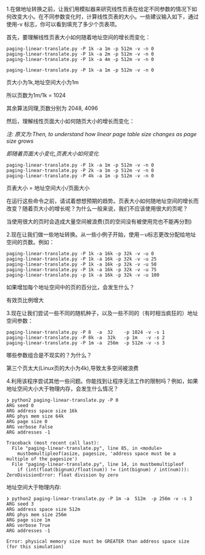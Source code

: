 1.在做地址转换之前，让我们用模拟器来研究线性页表在给定不同参数的情况下如何改变大小。在不同参数变化时，计算线性页表的大小。一些建议输入如下，通过使用-v 标志，你可以看到填充了多少个页表项。

首先，要理解线性页表大小如何随着地址空间的增长而变化：

```
paging-linear-translate.py -P 1k -a 1m -p 512m -v -n 0
paging-linear-translate.py -P 1k -a 2m -p 512m -v -n 0
paging-linear-translate.py -P 1k -a 4m -p 512m -v -n 0
```

```
paging-linear-translate.py -P 1k -a 1m -p 512m -v -n 0
```
页大小为1k,地址空间大小为1m

所以页数为1m/1k = 1024

其余算法同理,页数分别为 2048, 4096


然后，理解线性页面大小如何随页大小的增长而变化：

*注: 原文为:Then, to understand how linear page table size changes as page size grows*

*即随着页面大小变化,页表大小如何变化*

```
paging-linear-translate.py -P 1k -a 1m -p 512m -v -n 0
paging-linear-translate.py -P 2k -a 1m -p 512m -v -n 0
paging-linear-translate.py -P 4k -a 1m -p 512m -v -n 0
```

页表大小 = 地址空间大小/页面大小


在运行这些命令之前，请试着想想预期的趋势。页表大小如何随地址空间的增长而改变？随着页大小的增长呢？为什么一般来说，我们不应该使用很大的页呢？

当使用很大的页时会造成大量空间被浪费(页的空间没有被使用完也不能再分割)

2.现在让我们做一些地址转换。从一些小例子开始，使用－u标志更改分配给地址空间的页数。例如：

```
paging-linear-translate.py -P 1k -a 16k -p 32k -v -u 0
paging-linear-translate.py -P 1k -a 16k -p 32k -v -u 25
paging-linear-translate.py -P 1k -a 16k -p 32k -v -u 50
paging-linear-translate.py -P 1k -a 16k -p 32k -v -u 75
paging-linear-translate.py -p 1k -a 16k -p 32k -v -u 100
```


如果增加每个地址空间中的页的百分比，会发生什么？

有效页比例增大

3.现在让我们尝试一些不同的随机种子，以及一些不同的（有时相当疯狂的）地址空间参数：

```
paging-linear-translate.py -P 8  -a  32    -p 1024 -v -s 1
paging-linear-translate.py -P 8k -a  32k   -p 1m   -v -s 2
paging-linear-translate.py -P 1m -a  256m  -p 512m -v -s 3
```

哪些参数组合是不现实的？为什么？

第三个页太大(Linux页的大小为4k),导致太多空间被浪费

4.利用该程序尝试其他一些问题。你能找到让程序无法工作的限制吗？例如，如果地址空间大小大于物理内存，会发生什么情况？

```
❯ python2 paging-linear-translate.py -P 0
ARG seed 0
ARG address space size 16k
ARG phys mem size 64k
ARG page size 0
ARG verbose False
ARG addresses -1

Traceback (most recent call last):
  File "paging-linear-translate.py", line 85, in <module>
    mustbemultipleof(asize, pagesize, 'address space must be a multiple of the pagesize')
  File "paging-linear-translate.py", line 14, in mustbemultipleof
    if (int(float(bignum)/float(num)) != (int(bignum) / int(num))):
ZeroDivisionError: float division by zero
```

地址空间大于物理内存:
```
❯ python2 paging-linear-translate.py -P 1m -a  512m  -p 256m -v -s 3
ARG seed 3
ARG address space size 512m
ARG phys mem size 256m
ARG page size 1m
ARG verbose True
ARG addresses -1

Error: physical memory size must be GREATER than address space size (for this simulation)
```